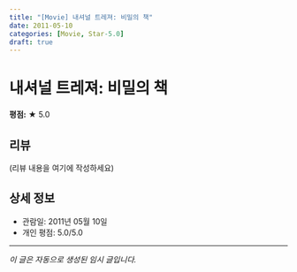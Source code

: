 ```yaml
---
title: "[Movie] 내셔널 트레져: 비밀의 책"
date: 2011-05-10
categories: [Movie, Star-5.0]
draft: true
---
```


# 내셔널 트레져: 비밀의 책

**평점:** ★ 5.0

## 리뷰

(리뷰 내용을 여기에 작성하세요)

## 상세 정보

- 관람일: 2011년 05월 10일
- 개인 평점: 5.0/5.0

---

*이 글은 자동으로 생성된 임시 글입니다.*
